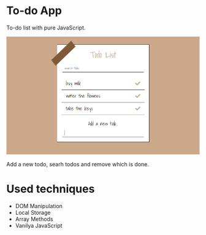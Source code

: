 # To-do App

To-do list with pure JavaScript. 

![to-do](./img/todo.png)

Add a new todo, searh todos and remove which is done.

# Used techniques

* DOM Manipulation
* Local Storage
* Array Methods
* Vanilya JavaScript